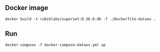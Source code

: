 
## Docker image
```
docker build -t rubiklabs/superset:0.36.0-d6 -f ./Dockerfile-dataos .
```

## Run
```
docker-compose -f docker-compose-dataos.yml up
```
